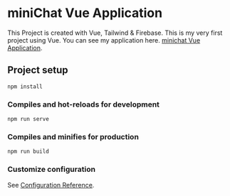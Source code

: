 # miniChat Vue Application

This Project is created with Vue, Tailwind & Firebase. This is my very first project using Vue. You can see my application here. [minichat Vue Application](https://project-testing-a0b64.web.app/).

## Project setup
```
npm install
```

### Compiles and hot-reloads for development
```
npm run serve
```

### Compiles and minifies for production
```
npm run build
```

### Customize configuration
See [Configuration Reference](https://cli.vuejs.org/config/).


